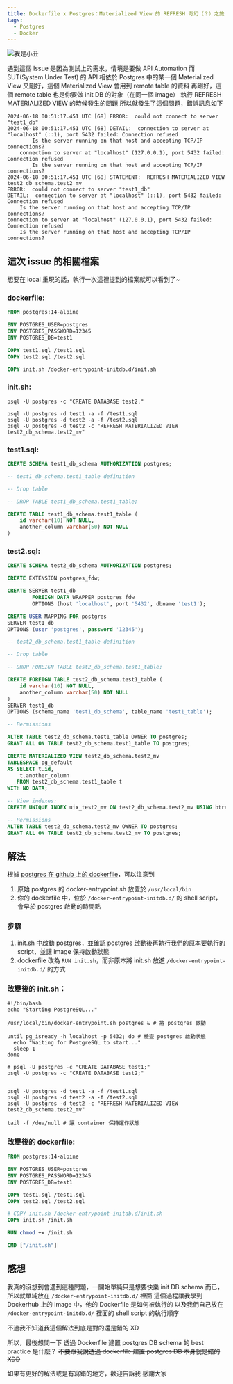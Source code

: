 ```yaml
---
title: Dockerfile x Postgres：Materialized View 的 REFRESH 奇幻（？）之旅！
tags:
  - Postgres
  - Docker
---
```

![我是小丑](../img/2024-init-postgres-when-materialized-view-depends-on-remote-table/image1.png)

遇到這個 Issue 是因為測試上的需求，情境是要做 API Automation
而 SUT(System Under Test) 的 API 相依於 Postgres 中的某一個 Materialized View
又剛好，這個 Materialized View 會用到 remote table 的資料
再剛好，這個 remote table 也是你要做 init DB 的對象（在同一個 image）
執行 REFRESH MATERIALIZED VIEW 的時候發生的問題
所以就發生了這個問題，錯誤訊息如下

```shell
2024-06-18 00:51:17.451 UTC [68] ERROR:  could not connect to server "test1_db"
2024-06-18 00:51:17.451 UTC [68] DETAIL:  connection to server at "localhost" (::1), port 5432 failed: Connection refused
		Is the server running on that host and accepting TCP/IP connections?
	connection to server at "localhost" (127.0.0.1), port 5432 failed: Connection refused
		Is the server running on that host and accepting TCP/IP connections?
2024-06-18 00:51:17.451 UTC [68] STATEMENT:  REFRESH MATERIALIZED VIEW test2_db_schema.test2_mv
ERROR:  could not connect to server "test1_db"
DETAIL:  connection to server at "localhost" (::1), port 5432 failed: Connection refused
	Is the server running on that host and accepting TCP/IP connections?
connection to server at "localhost" (127.0.0.1), port 5432 failed: Connection refused
	Is the server running on that host and accepting TCP/IP connections?
```

## 這次 issue 的相關檔案

想要在 local 重現的話，執行一次這裡提到的檔案就可以看到了~

### dockerfile:
```dockerfile
FROM postgres:14-alpine

ENV POSTGRES_USER=postgres
ENV POSTGRES_PASSWORD=12345
ENV POSTGRES_DB=test1

COPY test1.sql /test1.sql
COPY test2.sql /test2.sql

COPY init.sh /docker-entrypoint-initdb.d/init.sh
```

### init.sh:
```shell
psql -U postgres -c "CREATE DATABASE test2;"

psql -U postgres -d test1 -a -f /test1.sql
psql -U postgres -d test2 -a -f /test2.sql
psql -U postgres -d test2 -c "REFRESH MATERIALIZED VIEW test2_db_schema.test2_mv"
```

### test1.sql:
```sql
CREATE SCHEMA test1_db_schema AUTHORIZATION postgres;

-- test1_db_schema.test1_table definition

-- Drop table

-- DROP TABLE test1_db_schema.test1_table;

CREATE TABLE test1_db_schema.test1_table (
	id varchar(10) NOT NULL,
	another_column varchar(50) NOT NULL
)
```

### test2.sql:
```sql
CREATE SCHEMA test2_db_schema AUTHORIZATION postgres;

CREATE EXTENSION postgres_fdw;

CREATE SERVER test1_db
        FOREIGN DATA WRAPPER postgres_fdw
        OPTIONS (host 'localhost', port '5432', dbname 'test1');

CREATE USER MAPPING FOR postgres
SERVER test1_db
OPTIONS (user 'postgres', password '12345');

-- test2_db_schema.test1_table definition

-- Drop table

-- DROP FOREIGN TABLE test2_db_schema.test1_table;

CREATE FOREIGN TABLE test2_db_schema.test1_table (
	id varchar(10) NOT NULL,
	another_column varchar(50) NOT NULL
)
SERVER test1_db
OPTIONS (schema_name 'test1_db_schema', table_name 'test1_table');

-- Permissions

ALTER TABLE test2_db_schema.test1_table OWNER TO postgres;
GRANT ALL ON TABLE test2_db_schema.test1_table TO postgres;

CREATE MATERIALIZED VIEW test2_db_schema.test2_mv
TABLESPACE pg_default
AS SELECT t.id,
    t.another_column
   FROM test2_db_schema.test1_table t
WITH NO DATA;

-- View indexes:
CREATE UNIQUE INDEX uix_test2_mv ON test2_db_schema.test2_mv USING btree (cupid_id, outer_id);

-- Permissions
ALTER TABLE test2_db_schema.test2_mv OWNER TO postgres;
GRANT ALL ON TABLE test2_db_schema.test2_mv TO postgres;
```

## 解法

根據 [postgres 在 github 上的 dockerfile](https://github.com/docker-library/postgres/blob/master/Dockerfile-alpine.template#L216)，可以注意到
1. 原始 postgres 的 docker-entrypoint.sh 放置於 `/usr/local/bin`
2. 你的 dockerfile 中，位於 `/docker-entrypoint-initdb.d/` 的 shell script，會早於 postgres 啟動的時間點

### 步驟
1. init.sh 中啟動 postgres，並確認 postgres 啟動後再執行我們的原本要執行的 script，並讓 image 保持啟動狀態
2. dockerfile 改為 `RUN init.sh`，而非原本將 init.sh 放進 `/docker-entrypoint-initdb.d/` 的方式

### 改變後的 init.sh：
```shell
#!/bin/bash
echo "Starting PostgreSQL..."

/usr/local/bin/docker-entrypoint.sh postgres & # 將 postgres 啟動

until pg_isready -h localhost -p 5432; do # 檢查 postgres 啟動狀態
  echo "Waiting for PostgreSQL to start..."
  sleep 1
done

# psql -U postgres -c "CREATE DATABASE test1;"
psql -U postgres -c "CREATE DATABASE test2;"


psql -U postgres -d test1 -a -f /test1.sql
psql -U postgres -d test2 -a -f /test2.sql
psql -U postgres -d test2 -c "REFRESH MATERIALIZED VIEW test2_db_schema.test2_mv"

tail -f /dev/null # 讓 container 保持運作狀態
```

### 改變後的 dockerfile:
```dockerfile
FROM postgres:14-alpine

ENV POSTGRES_USER=postgres
ENV POSTGRES_PASSWORD=12345
ENV POSTGRES_DB=test1

COPY test1.sql /test1.sql
COPY test2.sql /test2.sql

# COPY init.sh /docker-entrypoint-initdb.d/init.sh
COPY init.sh /init.sh

RUN chmod +x /init.sh

CMD ["/init.sh"]
```

## 感想

我真的沒想到會遇到這種問題，一開始單純只是想要快樂 init DB schema 而已，所以就單純放在 `/docker-entrypoint-initdb.d/` 裡面
這個過程讓我學到 Dockerhub 上的 image 中，他的 Dockerfile 是如何被執行的
以及我們自己放在 `/docker-entrypoint-initdb.d/` 裡面的 shell script 的執行順序

不過我不知道我這個解法到底是對的還是錯的 XD

所以，最後想問一下
透過 Dockerfile 建置 postgres DB schema 的 best practice 是什麼？
~~不要跟我說透過 dockerfile 建置 postgres DB 本身就是錯的 XDD~~

如果有更好的解法或是有寫錯的地方，歡迎告訴我
感謝大家